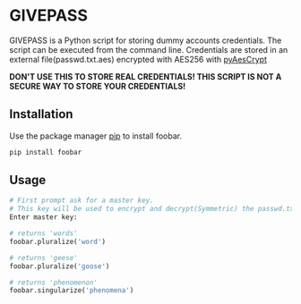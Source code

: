 # GIVEPASS

GIVEPASS is a Python script for storing dummy accounts credentials. The script can be executed from the command line. Credentials are stored in an external file(passwd.txt.aes) encrypted with AES256 with [pyAesCrypt](https://pypi.org/project/pyAesCrypt/)

**DON'T USE THIS TO STORE REAL CREDENTIALS! THIS SCRIPT IS NOT A SECURE WAY TO STORE YOUR CREDENTIALS!**

## Installation

Use the package manager [pip](https://pip.pypa.io/en/stable/) to install foobar.

```bash
pip install foobar
```

## Usage

```python
# First prompt ask for a master key.
# This key will be used to encrypt and decrypt(Symmetric) the passwd.txt.aes file where all your credentials are stored
Enter master key:

# returns 'words'
foobar.pluralize('word')

# returns 'geese'
foobar.pluralize('goose')

# returns 'phenomenon'
foobar.singularize('phenomena')
```
